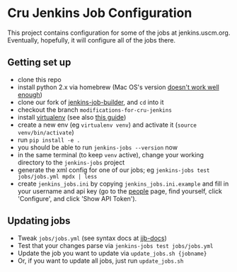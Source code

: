 Cru Jenkins Job Configuration
=============================

This project contains configuration for some of the jobs at jenkins.uscm.org.
Eventually, hopefully, it will configure all of the jobs there.


Getting set up
--------------

 *  clone this repo
 *  install python 2.x via homebrew (Mac OS's version [doesn't work well enough][mediawiki])
 *  clone our fork of [jenkins-job-builder][fork], and `cd` into it
 *  checkout the branch `modifications-for-cru-jenkins`
 *  install [virtualenv][virtualenv] (see also [this guide][virtualenv-guide])
 *  create a new env (eg `virtualenv venv`) and activate it (`source venv/bin/activate`)
 *  run `pip install -e .`
 *  you should be able to run `jenkins-jobs --version` now
 *  in the same terminal (to keep `venv` active), change your working directory to the `jenkins-jobs` project
 *  generate the xml config for one of our jobs; eg `jenkins-jobs test jobs/jobs.yml mpdx | less`
 *  create `jenkins_jobs.ini` by copying `jenkins_jobs.ini.example` and fill in your username and api key
    (go to the [people][jenkins-people] page, find yourself, click 'Configure', and click 'Show API Token').

Updating jobs
-------------

 *  Tweak `jobs/jobs.yml` (see syntax docs at [jjb-docs])
 *  Test that your changes parse via `jenkins-jobs test jobs/jobs.yml`
 *  Update the job you want to update via `update_jobs.sh {jobname}`
 *  Or, if you want to update all jobs, just run `update_jobs.sh`


[mediawiki]: https://www.mediawiki.org/wiki/Continuous_integration/Jenkins_job_builder#six.moves
[fork]: https://github.com/CruGlobal/jenkins-job-builder
[virtualenv]: https://virtualenv.pypa.io/en/latest/
[virtualenv-guide]: http://docs.python-guide.org/en/latest/dev/virtualenvs/
[jenkins-people]: http://jenkins.uscm.org/asynchPeople/
[jjb-docs]: http://docs.openstack.org/infra/jenkins-job-builder/
